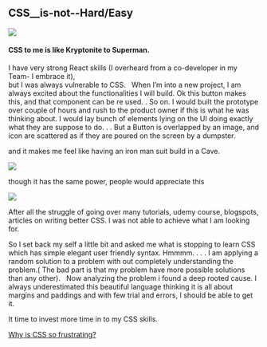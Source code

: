 ## CSS__is-not--Hard/Easy


![](https://qph.fs.quoracdn.net/main-qimg-c2427582788d7117089771da01f605d5)
#### CSS to me is like Kryptonite to Superman.
I have very strong React skills (I overheard from a co-developer in my Team- I embrace it),  
but I was always vulnerable to CSS.   When I’m into a new project, I am always excited about the functionalities I will build. 
Ok this button makes this, and that component can be re used. . So on.
I would built the prototype over couple of hours and rush to the product owner if this is what he was thinking about.
I would lay bunch of elements lying on the UI doing exactly what they are suppose to do. . . 
But a Button is overlapped by an image, and icon are scattered as if they are poured on the screen by a dumpster. 

and it makes me feel like having an iron man suit build in a Cave. 

![](https://vignette.wikia.nocookie.net/ironman/images/b/bf/Ch-200003885000.png/revision/latest?cb=20190727114446)

though it has the same power, people would appreciate this

![](https://vignette.wikia.nocookie.net/marvelcinematicuniverse/images/8/86/Dd3g1tt-ab27d5a1-fb0b-4b36-9e90-53c134b6355e.png/revision/latest?cb=20190401222437)

After all the struggle of going over many tutorials, udemy course, blogspots, articles on writing better CSS. I was not able to achieve what I am looking for. 

So I set back my self a little bit and asked me what is stopping to learn CSS which has simple elegant user friendly syntax.
Hmmmm. . . . I am applying a random solution to a problem with out completely understanding the problem.( The bad part is that my problem have more possible solutions than any other).   Now analyzing the problem i found a deep rooted cause. 
 I always underestimated this beautiful language thinking it is all about margins and paddings and with few trial and errors, I should be able to get it. 

It time to invest more time in to my CSS skills. 

[Why is CSS so frustrating?](https://qr.ae/TWkARz)


